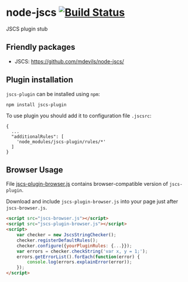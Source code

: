 # node-jscs [![Build Status](https://travis-ci.org/zxqfox/node-jscs-plugin-stub.svg?branch=master)](https://travis-ci.org/zxqfox/node-jscs-plugin-stub)

JSCS plugin stub

## Friendly packages

 * JSCS: https://github.com/mdevils/node-jscs/

## Plugin installation

`jscs-plugin` can be installed using `npm`:

```
npm install jscs-plugin
```

To use plugin you should add it to configuration file `.jscsrc`:

```
{
  ...
  "additionalRules": [
    'node_modules/jscs-plugin/rules/*'
  ]
}
```

## Browser Usage

File [jscs-plugin-browser.js](jscs-plugin-browser.js) contains browser-compatible version of `jscs-plugin`.

Download and include `jscs-plugin-browser.js` into your page just after `jscs-browser.js`.

```html
<script src="jscs-browser.js"></script>
<script src="jscs-plugin-browser.js"></script>
<script>
    var checker = new JscsStringChecker();
    checker.registerDefaultRules();
    checker.configure({yourPluginRules: {...}});
    var errors = checker.checkString('var x, y = 1;');
    errors.getErrorList().forEach(function(error) {
        console.log(errors.explainError(error));
    });
</script>
```
